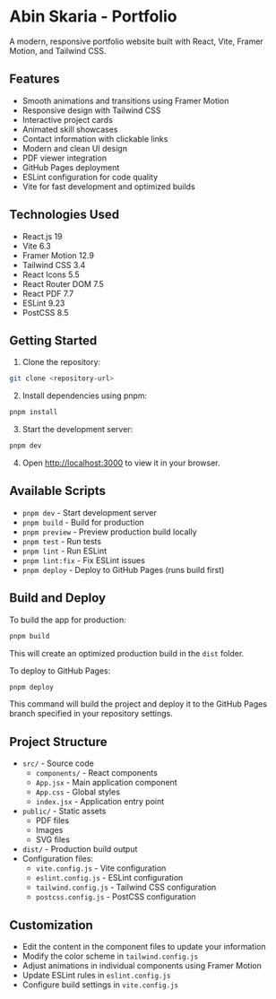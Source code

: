# Abin Skaria - Portfolio

A modern, responsive portfolio website built with React, Vite, Framer Motion, and Tailwind CSS.

## Features

- Smooth animations and transitions using Framer Motion
- Responsive design with Tailwind CSS
- Interactive project cards
- Animated skill showcases
- Contact information with clickable links
- Modern and clean UI design
- PDF viewer integration
- GitHub Pages deployment
- ESLint configuration for code quality
- Vite for fast development and optimized builds

## Technologies Used

- React.js 19
- Vite 6.3
- Framer Motion 12.9
- Tailwind CSS 3.4
- React Icons 5.5
- React Router DOM 7.5
- React PDF 7.7
- ESLint 9.23
- PostCSS 8.5

## Getting Started

1. Clone the repository:
```bash
git clone <repository-url>
```

2. Install dependencies using pnpm:
```bash
pnpm install
```

3. Start the development server:
```bash
pnpm dev
```

4. Open [http://localhost:3000](http://localhost:3000) to view it in your browser.

## Available Scripts

- `pnpm dev` - Start development server
- `pnpm build` - Build for production
- `pnpm preview` - Preview production build locally
- `pnpm test` - Run tests
- `pnpm lint` - Run ESLint
- `pnpm lint:fix` - Fix ESLint issues
- `pnpm deploy` - Deploy to GitHub Pages (runs build first)

## Build and Deploy

To build the app for production:

```bash
pnpm build
```

This will create an optimized production build in the `dist` folder.

To deploy to GitHub Pages:

```bash
pnpm deploy
```

This command will build the project and deploy it to the GitHub Pages branch specified in your repository settings.

## Project Structure

- `src/` - Source code
  - `components/` - React components
  - `App.jsx` - Main application component
  - `App.css` - Global styles
  - `index.jsx` - Application entry point
- `public/` - Static assets
  - PDF files
  - Images
  - SVG files
- `dist/` - Production build output
- Configuration files:
  - `vite.config.js` - Vite configuration
  - `eslint.config.js` - ESLint configuration
  - `tailwind.config.js` - Tailwind CSS configuration
  - `postcss.config.js` - PostCSS configuration

## Customization

- Edit the content in the component files to update your information
- Modify the color scheme in `tailwind.config.js`
- Adjust animations in individual components using Framer Motion
- Update ESLint rules in `eslint.config.js`
- Configure build settings in `vite.config.js`

